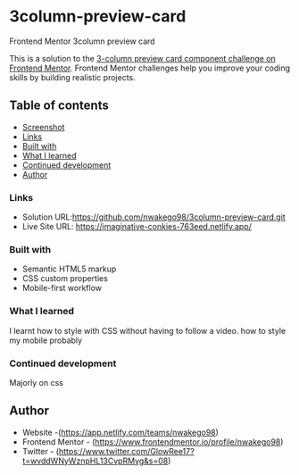 # 3column-preview-card
Frontend Mentor 3column preview card

This is a solution to the [3-column preview card component challenge on Frontend Mentor](https://www.frontendmentor.io/challenges/3column-preview-card-component-pH92eAR2-). Frontend Mentor challenges help you improve your coding skills by building realistic projects. 

## Table of contents
  - [Screenshot](#screenshot)
  - [Links](#links)
  - [Built with](#built-with)
  - [What I learned](#what-i-learned)
  - [Continued development](#continued-development)
- [Author](#author)


### Links

- Solution URL:https://github.com/nwakego98/3column-preview-card.git
- Live Site URL: https://imaginative-conkies-763eed.netlify.app/


### Built with

- Semantic HTML5 markup
- CSS custom properties
- Mobile-first workflow

### What I learned
I learnt how to style with CSS without having to follow a video.
how to style my mobile probably


### Continued development
Majorly on css

## Author

- Website -(https://app.netlify.com/teams/nwakego98)
- Frontend Mentor - (https://www.frontendmentor.io/profile/nwakego98)
- Twitter - (https://www.twitter.com/GlowRee17?t=wvddWNyWznpHL13CvpRMyg&s=08)
